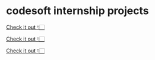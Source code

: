 # codesoft internship projects

[Check it out 👇🏻](https://devanshi-4831.github.io/codesoft/product-landing-page/index.html)

[Check it out 👇🏻](https://devanshi-4831.github.io/codesoft/javascript-calculator-master/index.html)

[Check it out 👇🏻](https://devanshi-4831.github.io/codesoft/portfolio%20website/index.html#home)
